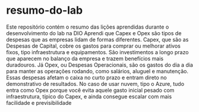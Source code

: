 # resumo-do-lab
Este repositório contém o resumo das lições aprendidas durante o desenvolvimento do lab na DIO
Aprendi que Capex e Opex são tipos de despesas que as empresas lidam de formas diferentes. Capex, que são as Despesas de Capital, cobre os gastos para comprar ou melhorar ativos fixos, tipo infraestrutura e equipamentos. São investimentos a longo prazo que aparecem no balanço da empresa e trazem benefícios mais duradouros. Já Opex, ou Despesas Operacionais, são os gastos do dia a dia para manter as operações rodando, como salários, aluguel e manutenção. Essas despesas afetam o caixa no curto prazo e entram direto no demonstrativo de resultados. No caso de usar nuvem, tipo o Azure, tudo entra como Opex porque você evita aquele gasto inicial pesado com infraestrutura, típico do Capex, e ainda consegue escalar com mais facilidade e previsibilidade
